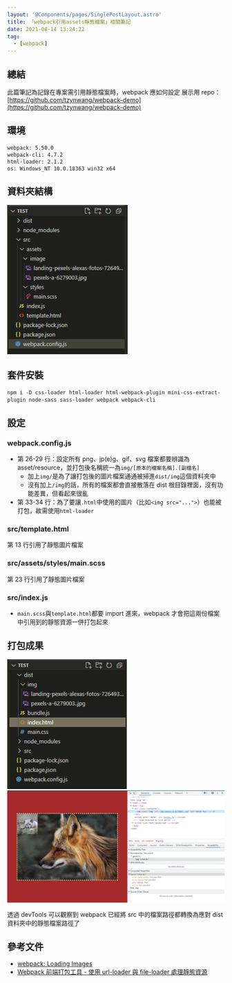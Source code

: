 ```yaml
---
layout: '@Components/pages/SinglePostLayout.astro'
title: 「webpack引用assets靜態檔案」相關筆記
date: 2021-08-14 13:24:22
tag:
  - [webpack]
---
```


## 總結

此篇筆記為記錄在專案需引用靜態檔案時，webpack 應如何設定
展示用 repo：[https://github.com/tzynwang/webpack-demo](https://github.com/tzynwang/webpack-demo)

## 環境

```
webpack: 5.50.0
webpack-cli: 4.7.2
html-loader: 2.1.2
os: Windows_NT 10.0.18363 win32 x64
```

## 資料夾結構

![src資料夾結構](/2021/webpack-assets/folder-structure.png)

## 套件安裝

`npm i -D css-loader html-loader html-webpack-plugin mini-css-extract-plugin node-sass sass-loader webpack webpack-cli`

## 設定

### webpack.config.js

<script src="https://gist.github.com/tzynwang/31e5e4e84c47de9c014025fb764dcb35.js"></script>

- 第 26-29 行：設定所有 png、jp(e)g、gif、svg 檔案都要辨識為 asset/resource，並打包後名稱統一為`img/[原本的檔案名稱].[副檔名]`
  - 加上`img/`是為了讓打包後的圖片檔案通通被掃進`dist/img`這個資料夾中
  - 沒有加上`/img`的話，所有的檔案都會直接散落在 dist 根目錄裡面，沒有功能差異，但看起來很亂
- 第 33-34 行：為了要讓`.html`中使用的圖片（比如`<img src="...">`）也能被打包，故需使用`html-loader`

### src/template.html

<script src="https://gist.github.com/tzynwang/c60103fb640648950925d14592c2a52b.js"></script>

第 13 行引用了靜態圖片檔案

### src/assets/styles/main.scss

<script src="https://gist.github.com/tzynwang/7fd0b11b799b6a2da4ae63dfee48d044.js"></script>

第 23 行引用了靜態圖片檔案

### src/index.js

<script src="https://gist.github.com/tzynwang/26e8c23c42febcafa3d204d08a582c8a.js"></script>

- `main.scss`與`template.html`都要 import 進來，webpack 才會把這兩份檔案中引用到的靜態資源一併打包起來

## 打包成果

![dist資料夾結構](/2021/webpack-assets/folder-structure-packed.png)
![webpack會置換靜態檔案的路徑](/2021/webpack-assets/demo.png)

透過 devTools 可以觀察到 webpack 已經將 src 中的檔案路徑都轉換為應對 dist 資料夾中的靜態檔案路徑了

## 參考文件

- [webpack: Loading Images](https://webpack.js.org/guides/asset-management/#loading-images)
- [Webpack 前端打包工具 - 使用 url-loader 與 file-loader 處理靜態資源](https://awdr74100.github.io/2020-03-09-webpack-urlloader-fileloader/)
